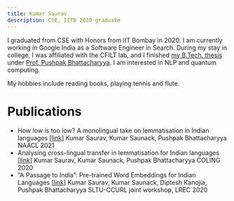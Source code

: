 ```yaml
---
title: Kumar Saurav
description: CSE, IITB 2020 graduate
---
```


I graduated from CSE with Honors from IIT Bombay in 2020. I am currently working in Google India as a Software Engineer in Search. During my stay in college, I was affiliated with the CFILT lab, and I finished [my B.Tech. thesis](/docs/BTP.pdf) under [Prof. Pushpak Bhattacharyya](https://www.cse.iitb.ac.in/~pb/). I am interested in NLP and quantum computing.

My hobbies include reading books, playing tennis and flute.

# Publications

* How low is too low? A monolingual take on lemmatisation in Indian languages [[link](https://aclanthology.org/2021.naacl-main.322/)]
  Kumar Saurav, Kumar Saunack, Pushpak Bhattacharyya
  NAACL 2021
* Analysing cross-lingual transfer in lemmatisation for Indian languages [[link](https://aclanthology.org/2020.coling-main.534/)]
  Kumar Saurav, Kumar Saunack, Pushpak Bhattacharyya
  COLING 2020
* “A Passage to India”: Pre-trained Word Embeddings for Indian Languages [[link](https://aclanthology.org/2020.sltu-1.49/)]
  Kumar Saurav, Kumar Saunack, Diptesh Kanojia, Pushpak Bhattacharyya
  SLTU-CCURL joint workshop, LREC 2020
